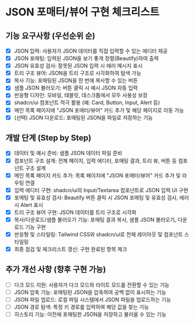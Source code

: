 # JSON 포매터/뷰어 구현 체크리스트

## 기능 요구사항 (우선순위 순)

- [x] JSON 입력: 사용자가 JSON 데이터를 직접 입력할 수 있는 에디터 제공
- [x] JSON 포매팅: 입력된 JSON을 보기 좋게 정렬(Beautify)하여 출력
- [x] JSON 유효성 검사: 잘못된 JSON 입력 시 에러 메시지 표시
- [x] 트리 구조 뷰어: JSON을 트리 구조로 시각화하여 탐색 가능
- [x] 복사 기능: 포매팅된 JSON을 한 번에 복사할 수 있는 버튼
- [x] 샘플 JSON 불러오기: 버튼 클릭 시 예시 JSON 자동 입력
- [x] 반응형 디자인: 모바일, 태블릿, 데스크톱에서 모두 사용성 보장
- [x] shadcn/ui 컴포넌트 적극 활용 (예: Card, Button, Input, Alert 등)
- [x] 메인 목록 페이지에 "JSON 포매터/뷰어" 카드 추가 및 해당 페이지로 이동 가능
- [x] (선택) JSON 다운로드: 포매팅된 JSON을 파일로 저장하는 기능

## 개발 단계 (Step by Step)

- [x] 데이터 및 예시 준비: 샘플 JSON 데이터 파일 준비
- [x] 컴포넌트 구조 설계: 전체 페이지, 입력 에디터, 포매팅 결과, 트리 뷰, 버튼 등 컴포넌트 구조 설계
- [x] 메인 목록 페이지 카드 추가: 목록 페이지에 "JSON 포매터/뷰어" 카드 추가 및 라우팅 연결
- [x] 입력 에디터 구현: shadcn/ui의 Input/Textarea 컴포넌트로 JSON 입력 UI 구현
- [x] 포매팅 및 유효성 검사: Beautify 버튼 클릭 시 JSON 포매팅 및 유효성 검사, 에러 시 Alert 표시
- [x] 트리 구조 뷰어 구현: JSON 데이터를 트리 구조로 시각화
- [x] 복사/다운로드/샘플 불러오기 기능: 포매팅 결과 복사, 샘플 JSON 불러오기, 다운로드 기능 구현
- [x] 반응형 및 스타일링: Tailwind CSS와 shadcn/ui로 전체 레이아웃 및 컴포넌트 스타일링
- [x] 최종 점검 및 체크리스트 갱신: 구현 완료된 항목 체크

## 추가 개선 사항 (향후 구현 가능)

- [ ] 다크 모드 지원: 사용자가 다크 모드와 라이트 모드를 전환할 수 있는 기능
- [ ] JSON 압축 기능: 포매팅된 JSON을 압축하여 공백 없이 표시하는 기능
- [ ] JSON 파일 업로드: 로컬 파일 시스템에서 JSON 파일을 업로드하는 기능
- [ ] JSON 경로 탐색: 특정 키 경로를 입력하여 해당 값을 찾는 기능
- [ ] 히스토리 기능: 이전에 포매팅한 JSON을 저장하고 불러올 수 있는 기능

